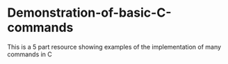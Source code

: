 # Demonstration-of-basic-C-commands
This is a 5 part resource showing examples of the implementation of many commands in C
